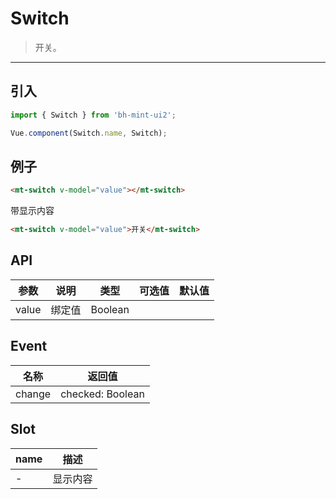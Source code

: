 # Switch

> 开关。

----------

## 引入

```javascript
import { Switch } from 'bh-mint-ui2';

Vue.component(Switch.name, Switch);
```

## 例子


```html
<mt-switch v-model="value"></mt-switch>
```


带显示内容

```html
<mt-switch v-model="value">开关</mt-switch>
```


## API
| 参数 | 说明 | 类型 | 可选值 | 默认值 |
|------|-------|---------|-------|--------|
| value | 绑定值 | Boolean | | |

## Event
| 名称 | 返回值 |
| ---- | ----- |
| change | checked: Boolean |

## Slot

| name | 描述 |
|------|--------|
| - | 显示内容 |

<script>
  export default {
    data: function(){
      return {
        value:""
      }
    },
    methods:{
    }
  };
</script>
